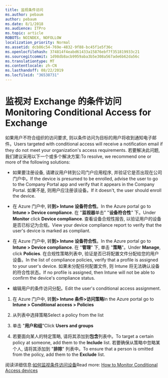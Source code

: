 ```yaml
---
title: 监视条件访问
ms.author: pebaum
author: pebaum
ms.date: 8/1/2018
ms.audience: ITPro
ms.topic: article
ROBOTS: NOINDEX, NOFOLLOW
localization_priority: Normal
ms.assetid: dcb86c54-769e-4832-9f88-bc45f1e5f36c
ms.openlocfilehash: 374814f4eabd61433a15876ebf7f351819933c21
ms.sourcegitcommit: 1d98db8acb9959aba3b5e308a567ade6b62da56c
ms.translationtype: MT
ms.contentlocale: zh-CN
ms.lasthandoff: 08/22/2019
ms.locfileid: "36538731"
---
```

# <a name="monitoring-conditional-access-for-exchange"></a><span data-ttu-id="7c389-102">监视对 Exchange 的条件访问</span><span class="sxs-lookup"><span data-stu-id="7c389-102">Monitoring Conditional Access for Exchange</span></span>

<span data-ttu-id="7c389-103">如果用户不符合组织的访问要求, 则以条件访问为目标的用户将收到通知电子邮件。</span><span class="sxs-lookup"><span data-stu-id="7c389-103">Users targeted with conditional access will receive a notification email if they do not meet your organization's access requirements.</span></span> <span data-ttu-id="7c389-104">若要解决此问题, 我们建议采用以下一个或多个解决方案:</span><span class="sxs-lookup"><span data-stu-id="7c389-104">To resolve, we recommend one or more of the following solutions:</span></span>
  
- <span data-ttu-id="7c389-105">如果要注册设备, 请建议用户转到公司门户应用程序, 并验证它是否出现在公司门户中。</span><span class="sxs-lookup"><span data-stu-id="7c389-105">If the device is presumed to be enrolled, advise the user to go to the Company Portal app and verify that it appears in the Company Portal.</span></span> <span data-ttu-id="7c389-106">如果不是, 则用户应注册该设备。</span><span class="sxs-lookup"><span data-stu-id="7c389-106">If it doesn't, the user should enroll the device.</span></span>
    
- <span data-ttu-id="7c389-107">在 Azure 门户中, 转**到\> Intune 设备符合性**。</span><span class="sxs-lookup"><span data-stu-id="7c389-107">In the Azure portal go to **Intune \> Device compliance**.</span></span> <span data-ttu-id="7c389-108">在 "**监视器**单击" "**设备符合性**" 下。</span><span class="sxs-lookup"><span data-stu-id="7c389-108">Under **Monitor** click **Device compliance**.</span></span> <span data-ttu-id="7c389-109">查看设备合规性报告, 以验证用户的设备是否已标记为合规。</span><span class="sxs-lookup"><span data-stu-id="7c389-109">View your device compliance report to verify that the user's device is marked as compliant.</span></span> 
    
- <span data-ttu-id="7c389-110">在 Azure 门户中, 转**到\> Intune 设备符合性**。</span><span class="sxs-lookup"><span data-stu-id="7c389-110">In the Azure portal go to **Intune \> Device compliance**.</span></span> <span data-ttu-id="7c389-111">在 "**管理**" 下, 单击 "**策略**"。</span><span class="sxs-lookup"><span data-stu-id="7c389-111">Under **Manage**, click **Policies**.</span></span> <span data-ttu-id="7c389-112">在合规性策略列表中, 验证是否已将配置文件分配给您的用户设备。</span><span class="sxs-lookup"><span data-stu-id="7c389-112">In the list of compliance policies, verify that a profile is assigned to your user's device.</span></span> <span data-ttu-id="7c389-113">如果未分配任何配置文件, 则 Intune 将无法确认设备的符合性状态。</span><span class="sxs-lookup"><span data-stu-id="7c389-113">If no profile is assigned, then Intune will not be able to confirm the device's compliance status.</span></span> 
    
- <span data-ttu-id="7c389-114">编辑用户的条件访问分配。</span><span class="sxs-lookup"><span data-stu-id="7c389-114">Edit the user's conditional access assignment.</span></span>
    
1. <span data-ttu-id="7c389-115">在 Azure 门户中, 转**到\> Intune 条件\>访问策略**</span><span class="sxs-lookup"><span data-stu-id="7c389-115">In the Azure portal go to **Intune \> Conditional access \> Policies**</span></span>
    
2. <span data-ttu-id="7c389-116">从列表中选择策略</span><span class="sxs-lookup"><span data-stu-id="7c389-116">Select a policy from the list</span></span>
    
3. <span data-ttu-id="7c389-117">单击 "**用户和组**"</span><span class="sxs-lookup"><span data-stu-id="7c389-117">Click **Users and groups**</span></span>
    
4. <span data-ttu-id="7c389-118">若要面向某人的特定策略, 请将其添加到**包含**列表中。</span><span class="sxs-lookup"><span data-stu-id="7c389-118">To target a certain policy at someone, add them to the **Include** list.</span></span> <span data-ttu-id="7c389-119">若要确保从策略中忽略某个人, 请将其添加到 "**排除**" 列表中。</span><span class="sxs-lookup"><span data-stu-id="7c389-119">To ensure that a person is omitted from the policy, add them to the **Exclude** list.</span></span> 
    
<span data-ttu-id="7c389-120">阅读详细信息:[如何监视条件访问设备](https://docs.microsoft.com/intune/conditional-access-exchange-monitor)</span><span class="sxs-lookup"><span data-stu-id="7c389-120">Read more: [How to Monitor Conditional Access devices](https://docs.microsoft.com/intune/conditional-access-exchange-monitor)</span></span>
  

